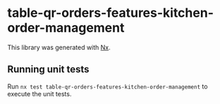 # table-qr-orders-features-kitchen-order-management

This library was generated with [Nx](https://nx.dev).

## Running unit tests

Run `nx test table-qr-orders-features-kitchen-order-management` to execute the unit tests.

